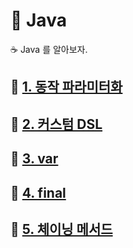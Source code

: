 # 🎯 Java

☕️ Java 를 알아보자.

## 🔗 [1. 동작 파라미터화](./funtional-interface/README.md)

## 🔗 [2. 커스텀 DSL]()

## 🔗 [3. var]()

## 🔗 [4. final]()

## 🔗 [5. 체이닝 메서드]()